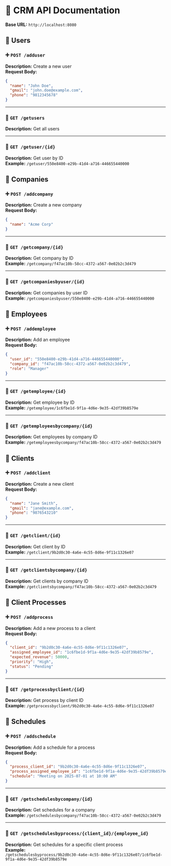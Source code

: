 # 📘 CRM API Documentation
**Base URL:** `http://localhost:8080`


## 👤 Users

### ➕ `POST /adduser`
**Description:** Create a new user  
**Request Body:**
```json
{
  "name": "John Doe",
  "gmail": "john.doe@example.com",
  "phone": "9812345678"
}
```

---

### 📄 `GET /getusers`
**Description:** Get all users

---

### 📄 `GET /getuser/{id}`
**Description:** Get user by ID  
**Example:** `/getuser/550e8400-e29b-41d4-a716-446655440000`


## 🏢 Companies

### ➕ `POST /addcompany`
**Description:** Create a new company  
**Request Body:**
```json
{
  "name": "Acme Corp"
}
```

---

### 📄 `GET /getcompany/{id}`
**Description:** Get company by ID  
**Example:** `/getcompany/f47ac10b-58cc-4372-a567-0e02b2c3d479`

---

### 📄 `GET /getcompaniesbyuser/{id}`
**Description:** Get companies by user ID  
**Example:** `/getcompaniesbyuser/550e8400-e29b-41d4-a716-446655440000`


## 👥 Employees

### ➕ `POST /addemployee`
**Description:** Add an employee  
**Request Body:**
```json
{
  "user_id": "550e8400-e29b-41d4-a716-446655440000",
  "company_id": "f47ac10b-58cc-4372-a567-0e02b2c3d479",
  "role": "Manager"
}
```

---

### 📄 `GET /getemployee/{id}`
**Description:** Get employee by ID  
**Example:** `/getemployee/1c6fbe1d-9f1a-4d6e-9e35-42df39b8579e`

---

### 📄 `GET /getemployeesbycompany/{id}`
**Description:** Get employees by company ID  
**Example:** `/getemployeesbycompany/f47ac10b-58cc-4372-a567-0e02b2c3d479`


## 👤 Clients

### ➕ `POST /addclient`
**Description:** Create a new client  
**Request Body:**
```json
{
  "name": "Jane Smith",
  "gmail": "jane@example.com",
  "phone": "9876543210"
}
```

---

### 📄 `GET /getclient/{id}`
**Description:** Get client by ID  
**Example:** `/getclient/9b2d0c30-4a6e-4c55-8d6e-9f11c1326e07`

---

### 📄 `GET /getclientsbycompany/{id}`
**Description:** Get clients by company ID  
**Example:** `/getclientsbycompany/f47ac10b-58cc-4372-a567-0e02b2c3d479`


## 🔄 Client Processes

### ➕ `POST /addprocess`
**Description:** Add a new process to a client  
**Request Body:**
```json
{
  "client_id": "9b2d0c30-4a6e-4c55-8d6e-9f11c1326e07",
  "assigned_employee_id": "1c6fbe1d-9f1a-4d6e-9e35-42df39b8579e",
  "expected_revenue": 50000,
  "priority": "High",
  "status": "Pending"
}
```

---

### 📄 `GET /getprocessbyclient/{id}`
**Description:** Get process by client ID  
**Example:** `/getprocessbyclient/9b2d0c30-4a6e-4c55-8d6e-9f11c1326e07`


## 📅 Schedules

### ➕ `POST /addschedule`
**Description:** Add a schedule for a process  
**Request Body:**
```json
{
  "process_client_id": "9b2d0c30-4a6e-4c55-8d6e-9f11c1326e07",
  "process_assigned_employee_id": "1c6fbe1d-9f1a-4d6e-9e35-42df39b8579e",
  "schedule": "Meeting on 2025-07-01 at 10:00 AM"
}
```

---

### 📄 `GET /getschedulesbycompany/{id}`
**Description:** Get schedules for a company  
**Example:** `/getschedulesbycompany/f47ac10b-58cc-4372-a567-0e02b2c3d479`

---

### 📄 `GET /getschedulesbyprocess/{client_id}/{employee_id}`
**Description:** Get schedules for a specific client process  
**Example:**  
`/getschedulesbyprocess/9b2d0c30-4a6e-4c55-8d6e-9f11c1326e07/1c6fbe1d-9f1a-4d6e-9e35-42df39b8579e`
